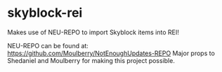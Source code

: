 # skyblock-rei
Makes use of NEU-REPO to import Skyblock items into REI!

NEU-REPO can be found at: https://github.com/Moulberry/NotEnoughUpdates-REPO
Major props to Shedaniel and Moulberry for making this project possible.
